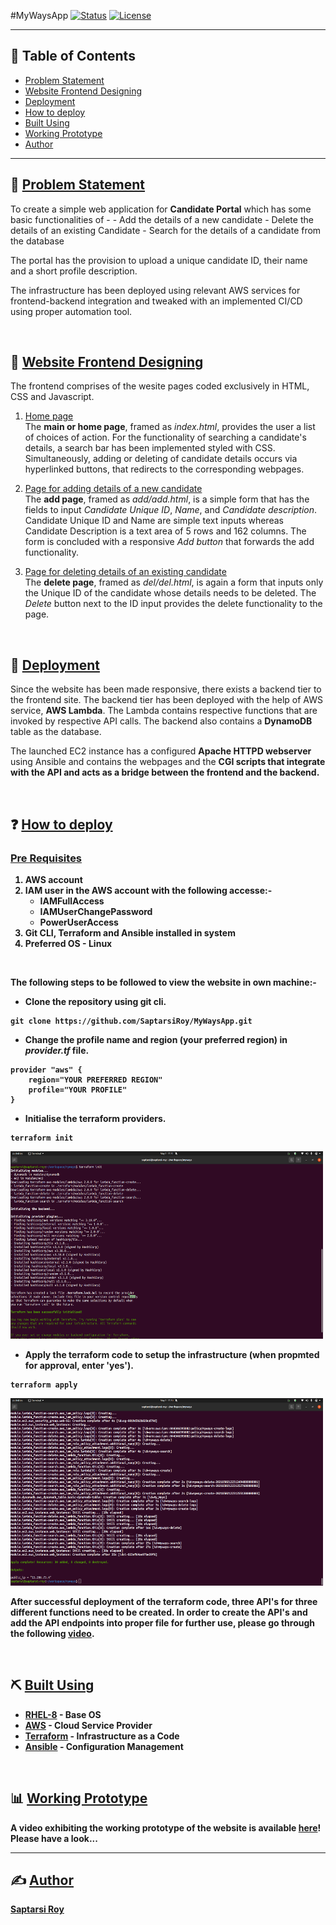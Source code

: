 #MyWaysApp
[![Status](https://img.shields.io/badge/status-active-success.svg)]()
[![License](https://img.shields.io/badge/license-MIT-blue.svg)](/LICENSE)

---

## 📝 Table of Contents

- [Problem Statement](#prstatement)
- [Website Frontend Designing](#webdesign) 
- [Deployment](#deploy)
- [How to deploy](#howdeploy)
- [Built Using](#built_using)
- [Working Prototype](#work-pics)
- [Author](#author)

---

## 🧐 [Problem Statement](#prstatement)

To create a simple web application for <strong>Candidate Portal</strong> which has some basic functionalities of - 
    - Add the details of a new candidate
    - Delete the details of an existing Candidate
    - Search for the details of a candidate from the database

The portal has the provision to upload a unique candidate ID, their name and a short profile description. 

The infrastructure has been deployed using relevant AWS services for frontend-backend integration and tweaked with an implemented CI/CD using proper automation tool.

<br>

## 🚀 [Website Frontend Designing](#webdesign) 

The frontend comprises of the wesite pages coded exclusively in HTML, CSS and Javascript. 

1. <u>Home page</u><br>
The <strong>main or home page</strong>, framed as <i>index.html</i>, provides the user a list of choices of action. For the functionality of searching a candidate's details, a search bar has been implemented styled with CSS. Simultaneously, adding or deleting of candidate details occurs via hyperlinked buttons, that redirects to the corresponding webpages.

2. <u>Page for adding details of a new candidate</u><br>
The <strong>add page</strong>, framed as <i>add/add.html</i>, is a simple form that has the fields to input <i>Candidate Unique ID</i>, <i>Name</i>, and <i>Candidate description</i>. Candidate Unique ID and Name are simple text inputs whereas Candidate Description is a text area of 5 rows and 162 columns. The form is concluded with a responsive <i>Add button</i> that forwards the add functionality.

3. <u>Page for deleting details of an existing candidate</u><br>
The <strong>delete page</strong>, framed as <i>del/del.html</i>, is again a form that inputs only the Unique ID of the candidate whose details needs to be deleted. The <i>Delete</i> button next to the ID input provides the delete functionality to the page.

<br>

## 🎈 [Deployment](#deploy)
Since the website has been made responsive, there exists a backend tier to the frontend site. The backend tier has been deployed with the help of AWS service, <strong>AWS Lambda</strong>.  The Lambda contains respective functions that are invoked by respective API calls. The backend also contains a <strong>DynamoDB</strong> table as the database.

The launched EC2 instance has a configured <strong>Apache HTTPD webserver</strong> using Ansible and contains the webpages and the <strong>CGI scripts<strong> that integrate with the API and acts as a bridge between the frontend and the backend.

<br>

## ❓ [How to deploy](#howdeploy)
### <strong><u>Pre Requisites</u></strong>
1. AWS account
2. IAM user in the AWS account with the following accesse:-
   - IAMFullAccess
   - IAMUserChangePassword
   - PowerUserAccess
3. Git CLI, Terraform and Ansible installed in system
4. Preferred OS - Linux

<br>

The following steps to be followed to view the website in own machine:-

- Clone the repository using git cli.
```
git clone https://github.com/SaptarsiRoy/MyWaysApp.git
```

- Change the profile name and region (your preferred region) in <i>provider.tf</i> file.
```
provider "aws" {
    region="YOUR PREFERRED REGION"
    profile="YOUR PROFILE"
}
```
- Initialise the terraform providers.
```
terraform init
```
<img src="https://raw.githubusercontent.com/SaptarsiRoy/MyWaysApp/main/.media/init.png" height="300" width="500">

- Apply the terraform code to setup the infrastructure (when propmted for approval, enter 'yes').
```
terraform apply
```
<img src="https://raw.githubusercontent.com/SaptarsiRoy/MyWaysApp/main/.media/apply.png" height="300" width="500">

<br>

After successful deployment of the terraform code, three API's for three different functions need to be created. In order to create the API's and add the API endpoints into proper file for further use, please go through the following [video](https://drive.google.com/file/d/1bumCk0zzsXJneRx8IuqmlJuucjFVSWFJ/view?usp=sharing).

<br>

## ⛏️ [Built Using](#toc)

- [RHEL-8](https://www.redhat.com/en/enterprise-linux-8) - Base OS
- [AWS](https://aws.amazon.com/) - Cloud Service Provider
- [Terraform](https://www.terraform.io/) - Infrastructure as a Code
- [Ansible](https://www.ansible.com/) - Configuration Management

<br>

## 📊 [Working Prototype](#work-pics)
A video exhibiting the working prototype of the website is available [here](https://drive.google.com/file/d/1g2q85NUYLOu_B3z8-uoh0t6BgBQfAKVp/view?usp=sharing)! Please have a look...

---
## ✍️ [Author](#author)
 [Saptarsi Roy](https://www.linkedin.com/in/saptarsiroy/)

